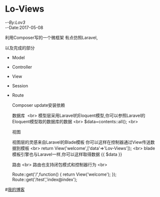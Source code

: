 # Lo-Views
-*-By:Lov3  
-*-Date:2017-05-08

利用Composer写的一个微框架
有点仿照Laravel,

以及完成的部分
* Model 
* Controller 
* View 
* Session 
* Route


   Composer update安装依赖
  
   数据库
    \<br>
   模型层采用Laravel的Eloquent模型,你可以参照Laravel的Eloquent模型取的数据库的数据
   \<br>
    $data=contents::all();
    \<br>
    
   视图
   
   视图层的灵感来自Laravel的Blade模板
   你可以这样在控制器通过View传送数据到模板
   \<br>
   return View('welcome',['data'=>'Lov-Views']);
   \<br>
   blade模板引擎也与Laravel一样,你可以这样取得数据
   {{ $data }}
   
   
   路由
   \<br>
   路由也支持闭包模式和控制器行为
   \<br>
   
   Route::get('/',function()
   {
      return View('welcome');
   });
   Route::get('/test','index@index');
   


#[我的博客](http://www.lov3ling.com)  



